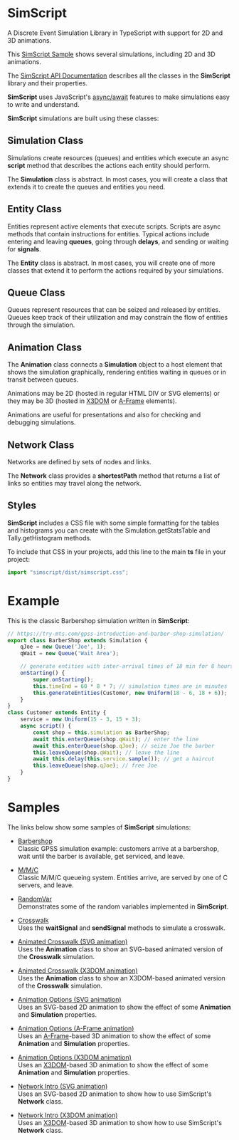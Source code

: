 # SimScript

A Discrete Event Simulation Library in TypeScript with
support for 2D and 3D animations.

This [SimScript Sample](https://bernardo-castilho.github.io/simscript/dist/index.html)
shows several simulations, including 2D and 3D animations.

The [SimScript API Documentation](https://bernardo-castilho.github.io/simscript/docs/)
describes all the classes in the **SimScript** library and their properties.

**SimScript** uses JavaScript's
[async/await](https://developer.mozilla.org/en-US/docs/Learn/JavaScript/Asynchronous/Async_await)
features to make simulations easy to write and understand.

**SimScript** simulations are built using these classes:

## Simulation Class

Simulations create resources (queues) and entities which execute an async
**script** method that describes the actions each entity should perform.

The **Simulation** class is abstract. In most cases, you will create a class 
that extends it to create the queues and entities you need.

## Entity Class

Entities represent active elements that execute scripts. Scripts are async
methods that contain instructions for entities.
Typical actions include entering and leaving **queues**, going through
**delays**, and sending or waiting for **signals**.

The **Entity** class is abstract. In most cases, you will create one of more 
classes that extend it to perform the actions required by your simulations.

## Queue Class

Queues represent resources that can be seized and released by entities.
Queues keep track of their utilization and may constrain the flow of 
entities through the simulation.

## Animation Class

The **Animation** class connects a **Simulation** object to a host
element that shows the simulation graphically, rendering entities 
waiting in queues or in transit between queues.

Animations may be 2D (hosted in regular HTML DIV or SVG elements)
or they may be 3D (hosted in [X3DOM](https://www.x3dom.org/) or
[A-Frame](https://aframe.io) elements).

Animations are useful for presentations and also for checking and
debugging simulations.

## Network Class

Networks are defined by sets of nodes and links.

The **Network** class provides a **shortestPath** method that returns a
list of links so entities may travel along the network.

## Styles

**SimScript** includes a CSS file with some simple formatting for the
tables and histograms you can create with the Simulation.getStatsTable
and Tally.getHistogram methods.

To include that CSS in your projects, add this line to the main **ts**
file in your project:

```typescript
import "simscript/dist/simscript.css";
```

# Example

This is the classic Barbershop simulation written in **SimScript**:

```typescript
// https://try-mts.com/gpss-introduction-and-barber-shop-simulation/
export class BarberShop extends Simulation {
    qJoe = new Queue('Joe', 1);
    qWait = new Queue('Wait Area');

    // generate entities with inter-arrival times of 18 min for 8 hours * 7 days
    onStarting() {
        super.onStarting();
        this.timeEnd = 60 * 8 * 7; // simulation times are in minutes
        this.generateEntities(Customer, new Uniform(18 - 6, 18 + 6));
    }
}
class Customer extends Entity {
    service = new Uniform(15 - 3, 15 + 3);
    async script() {
        const shop = this.simulation as BarberShop;
        await this.enterQueue(shop.qWait); // enter the line
        await this.enterQueue(shop.qJoe); // seize Joe the barber
        this.leaveQueue(shop.qWait); // leave the line
        await this.delay(this.service.sample()); // get a haircut
        this.leaveQueue(shop.qJoe); // free Joe        
    }
}
```

# Samples

The links below show some samples of **SimScript** simulations:

- [Barbershop](https://stackblitz.com/edit/typescript-efht9t?file=index.ts)\
    Classic GPSS simulation example:
    customers arrive at a barbershop, wait until the barber is available, get serviced, and leave.

- [M/M/C](https://stackblitz.com/edit/typescript-xbntrv?file=index.ts)\
    Classic M/M/C queueing system. Entities arrive, are served by one of C servers, and leave.

- [RandomVar](https://stackblitz.com/edit/typescript-nwknjs?file=index.ts)\
    Demonstrates some of the random variables implemented in **SimScript**.

- [Crosswalk](https://stackblitz.com/edit/typescript-nq3vvd?file=index.ts)\
    Uses the **waitSignal** and **sendSignal** methods to simulate a crosswalk.

- [Animated Crosswalk (SVG animation)](https://stackblitz.com/edit/typescript-395kik?file=index.ts)\
    Uses the **Animation** class to show an SVG-based animated version of the **Crosswalk** simulation.

- [Animated Crosswalk (X3DOM animation)](https://stackblitz.com/edit/typescript-ehhn4e?file=index.ts)\
    Uses the **Animation** class to show an X3DOM-based animated version of the **Crosswalk** simulation.

- [Animation Options (SVG animation)](https://stackblitz.com/edit/typescript-3zcuw1?file=animation-options.ts)\
    Uses an SVG-based 2D animation to show the effect of some
    **Animation** and **Simulation** properties.

- [Animation Options (A-Frame animation)](https://stackblitz.com/edit/typescript-pmkehn?file=animation-options.ts)\
    Uses an [A-Frame](https://aframe.io)-based 3D animation to show the effect of some
    **Animation** and **Simulation** properties.

- [Animation Options (X3DOM animation)](https://stackblitz.com/edit/typescript-oncuqe?file=animation-options.ts)\
    Uses an [X3DOM](https://www.x3dom.org/)-based 3D animation to show the effect of some
    **Animation** and **Simulation** properties.

- [Network Intro (SVG animation)](https://stackblitz.com/edit/typescript-zfm9hz?file=index.ts)\
    Uses an SVG-based 2D animation to show how to use SimScript's **Network** class.

- [Network Intro (X3DOM animation)](https://stackblitz.com/edit/typescript-hl7cya?file=index.ts)\
    Uses an [X3DOM](https://www.x3dom.org/)-based 3D animation to show how to use SimScript's
    **Network** class.
